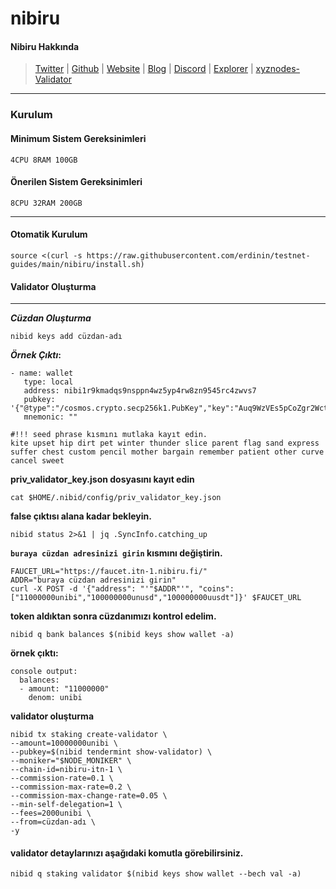 # nibiru

#### Nibiru Hakkında

> [Twitter](https://twitter.com/NibiruChain) | [Github](https://github.com/NibiruChain) | [Website](https://nibiru.fi/) | [Blog](https://nibiru.fi/blog) | [Discord](https://discord.gg/nibiru) | [Explorer](https://nibiru.explorers.guru/) | [xyznodes-Validator](https://nibiru.explorers.guru/validator/nibivaloper1c3dqepg3d09laank40dgulv5dzyvp4nf5cxfum)

***

### Kurulum

#### Minimum Sistem Gereksinimleri

```
4CPU 8RAM 100GB
```

#### Önerilen Sistem Gereksinimleri

```
8CPU 32RAM 200GB
```

***

#### Otomatik Kurulum

```
source <(curl -s https://raw.githubusercontent.com/erdinin/testnet-guides/main/nibiru/install.sh)
```

#### Validator Oluşturma

***

_**Cüzdan Oluşturma**_

```
nibid keys add cüzdan-adı
```

_**Örnek Çıktı**_**:**

```
- name: wallet
   type: local
   address: nibi1r9kmadqs9nsppn4wz5yp4rw8zn9545rc4zwvs7
   pubkey: '{"@type":"/cosmos.crypto.secp256k1.PubKey","key":"Auq9WzVEs5pCoZgr2WctjI7fU+lJCH0I3r6GC1oa0tc0"}'
   mnemonic: ""

#!!! seed phrase kısmını mutlaka kayıt edin.
kite upset hip dirt pet winter thunder slice parent flag sand express suffer chest custom pencil mother bargain remember patient other curve cancel sweet
```

**priv\_validator\_key.json dosyasını kayıt edin**

```
cat $HOME/.nibid/config/priv_validator_key.json
```

**false çıktısı alana kadar bekleyin.**

```
nibid status 2>&1 | jq .SyncInfo.catching_up
```

**`buraya cüzdan adresinizi girin` kısmını değiştirin.**

```
FAUCET_URL="https://faucet.itn-1.nibiru.fi/"
ADDR="buraya cüzdan adresinizi girin"
curl -X POST -d '{"address": "'"$ADDR"'", "coins": ["11000000unibi","100000000unusd","100000000uusdt"]}' $FAUCET_URL
```

**token aldıktan sonra cüzdanımızı kontrol edelim.**

```
nibid q bank balances $(nibid keys show wallet -a)
```

**örnek çıktı:**

```
console output:
  balances:
  - amount: "11000000"
    denom: unibi
```

**validator oluşturma**

```
nibid tx staking create-validator \
--amount=10000000unibi \
--pubkey=$(nibid tendermint show-validator) \
--moniker="$NODE_MONIKER" \
--chain-id=nibiru-itn-1 \
--commission-rate=0.1 \
--commission-max-rate=0.2 \
--commission-max-change-rate=0.05 \
--min-self-delegation=1 \
--fees=2000unibi \
--from=cüzdan-adı \
-y
```

#### validator detaylarınızı aşağıdaki komutla görebilirsiniz.

```
nibid q staking validator $(nibid keys show wallet --bech val -a)
```
